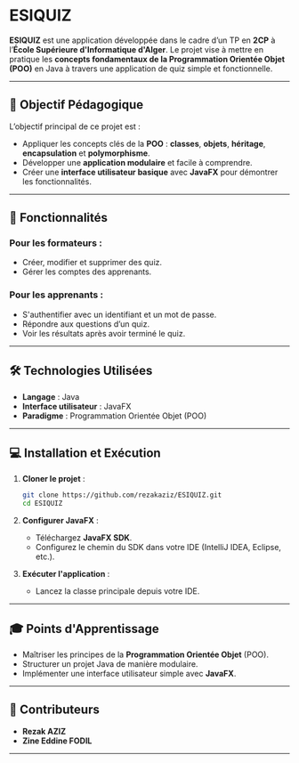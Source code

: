 # ESIQUIZ  

**ESIQUIZ** est une application développée dans le cadre d’un TP en **2CP** à l’**École Supérieure d'Informatique d'Alger**. Le projet vise à mettre en pratique les **concepts fondamentaux de la Programmation Orientée Objet (POO)** en Java à travers une application de quiz simple et fonctionnelle.

---

## 🎯 Objectif Pédagogique  

L’objectif principal de ce projet est :  
- Appliquer les concepts clés de la **POO** : **classes**, **objets**, **héritage**, **encapsulation** et **polymorphisme**.  
- Développer une **application modulaire** et facile à comprendre.  
- Créer une **interface utilisateur basique** avec **JavaFX** pour démontrer les fonctionnalités.  

---

## 🚀 Fonctionnalités  

### Pour les formateurs :  
- Créer, modifier et supprimer des quiz.  
- Gérer les comptes des apprenants.  

### Pour les apprenants :  
- S'authentifier avec un identifiant et un mot de passe.  
- Répondre aux questions d’un quiz.  
- Voir les résultats après avoir terminé le quiz.  

---

## 🛠️ Technologies Utilisées  

- **Langage** : Java  
- **Interface utilisateur** : JavaFX  
- **Paradigme** : Programmation Orientée Objet (POO)  

---

## 💻 Installation et Exécution  

1. **Cloner le projet** :  
   ```bash  
   git clone https://github.com/rezakaziz/ESIQUIZ.git  
   cd ESIQUIZ  
   ```  

2. **Configurer JavaFX** :  
   - Téléchargez **JavaFX SDK**.  
   - Configurez le chemin du SDK dans votre IDE (IntelliJ IDEA, Eclipse, etc.).  

3. **Exécuter l'application** :  
   - Lancez la classe principale depuis votre IDE.  

---

## 🎓 Points d'Apprentissage  

- Maîtriser les principes de la **Programmation Orientée Objet** (POO).  
- Structurer un projet Java de manière modulaire.  
- Implémenter une interface utilisateur simple avec **JavaFX**.  

---

## 🤝 Contributeurs  

- **Rezak AZIZ**  
- **Zine Eddine FODIL**  

---

